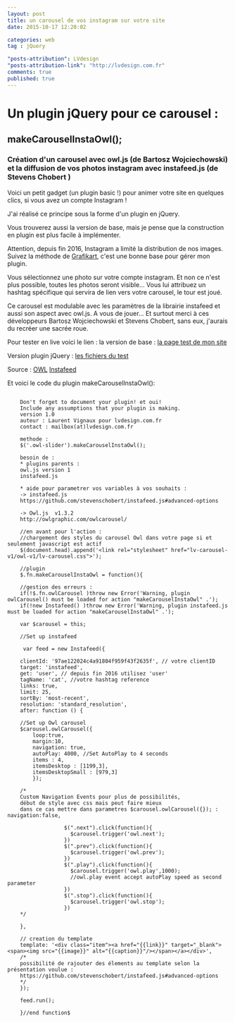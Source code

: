 ```yaml
---
layout: post
title: un carousel de vos instagram sur votre site
date: 2015-10-17 12:20:02

categories: web
tag : jQuery

"posts-attribution": LVdesign
"posts-attribution-link": "http://lvdesign.com.fr"
comments: true
published: true
---
```





# Un plugin jQuery pour ce carousel : 

## makeCarouselInstaOwl();

### Création d'un carousel avec owl.js (de Bartosz Wojciechowski) et la diffusion de vos photos instagram avec instafeed.js (de Stevens Chobert )


Voici un petit gadget (un plugin basic !) pour animer votre site en quelques clics, si vous avez un compte Instagram !

J'ai réalisé ce principe sous la forme d'un plugin en jQuery.

Vous trouverez aussi la version de base, mais je pense que la construction en plugin est plus facile à implémenter.

Attention, depuis fin 2016, Instagram a limité la distribution de nos images.
Suivez la méthode de [Grafikart](https://www.grafikart.fr/tutoriels/php/instagram-api-515), c'est une bonne base pour gérer mon plugin.

Vous sélectionnez une photo sur votre compte instagram. Et non ce n'est plus possible, toutes les photos seront visible…
Vous lui attribuez un hashtag spécifique qui servira de lien vers votre carousel, le tour est joué. 

Ce carousel est modulable avec les paramètres de la librairie instafeed et aussi son aspect avec owl.js. A vous de jouer…
Et surtout merci à ces développeurs Bartosz Wojciechowski et Stevens Chobert, sans eux, j'aurais du recréer une sacrée roue.

Pour tester en live voici le lien :
la version de base :
[la page test de mon site ](http://www.lvdesign.com.fr/lv_owl_insta/)

Version plugin jQuery :
[les fichiers du test ](https://github.com/lvdesign/carouselInstaOwl)

Source :
[OWL](http://owlgraphic.com/owlcarousel/)
[Instafeed](http://instafeedjs.com/)
    

Et voici le code du plugin makeCarouselInstaOwl():

~~~   
       
    Don't forget to document your plugin! et oui!
    Include any assumptions that your plugin is making.
    version 1.0
    auteur : Laurent Vignaux pour lvdesign.com.fr
    contact : mailbox(at)lvdesign.com.fr

    methode :
    $('.owl-slider').makeCarouselInstaOwl();

    besoin de :
    * plugins parents : 
    owl.js version 1 
    instafeed.js

    * aide pour parametrer vos variables à vos souhaits : 
    -> instafeed.js
    https://github.com/stevenschobert/instafeed.js#advanced-options

    -> Owl.js  v1.3.2
    http://owlgraphic.com/owlcarousel/
   
    //en avant pour l'action :
    //chargement des styles du carousel Owl dans votre page si et seulement javascript est actif
    $(document.head).append('<link rel="stylesheet" href="lv-carousel-v1/owl-v1/lv-carousel.css">');

    //plugin
    $.fn.makeCarouselInstaOwl = function(){

    //gestion des erreurs :
    if(!$.fn.owlCarousel )throw new Error('Warning, plugin owlCarousel() must be loaded for action "makeCarouselInstaOwl" .');
    if(!new Instafeed() )throw new Error('Warning, plugin instafeed.js must be loaded for action "makeCarouselInstaOwl" .');

    var $carousel = this;
    
    //Set up instafeed
     
     var feed = new Instafeed({
 
    clientId: '97ae122024c4a91804f959f43f2635f', // votre clientID
    target: 'instafeed',
    get: 'user', // depuis fin 2016 utilisez 'user'
    tagName: 'cat', //votre hashtag reference
    links: true,
    limit: 25,
    sortBy: 'most-recent',
    resolution: 'standard_resolution',
    after: function () {
    
    //Set up Owl carousel  
    $carousel.owlCarousel({
        loop:true,
        margin:10,
        navigation: true,
        autoPlay: 4000, //Set AutoPlay to 4 seconds
        items : 4,
        itemsDesktop : [1199,3],
        itemsDesktopSmall : [979,3]
        });
               
    /* 
    Custom Navigation Events pour plus de possibilités, 
    début de style avec css mais peut faire mieux
    dans ce cas mettre dans parametres $carousel.owlCarousel({}); : navigation:false,
                
                  $(".next").click(function(){
                    $carousel.trigger('owl.next');
                  })
                  $(".prev").click(function(){
                    $carousel.trigger('owl.prev');
                  })
                  $(".play").click(function(){
                    $carousel.trigger('owl.play',1000); 
                    //owl.play event accept autoPlay speed as second parameter
                  })
                  $(".stop").click(function(){
                    $carousel.trigger('owl.stop');
                  })
    */
              
    },
    
    // creation du template
    template: '<div class="item"><a href="{{link}}" target="_blank"><span><img src="{{image}}" alt="{{caption}}"/></span></a></div>',
    /* 
    possibilité de rajouter des élements au template selon la présentation voulue :
    https://github.com/stevenschobert/instafeed.js#advanced-options
    */
    });               
                  
    feed.run();

    }//end function$
    
~~~
